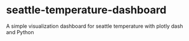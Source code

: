 # seattle-temperature-dashboard
A simple visualization dashboard for seattle temperature with plotly dash and Python
